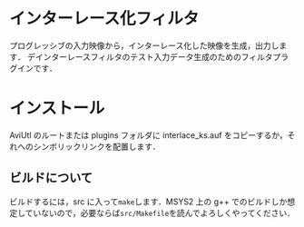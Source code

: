 # インターレース化フィルタ

プログレッシブの入力映像から，インターレース化した映像を生成，出力します．
デインターレースフィルタのテスト入力データ生成のためのフィルタプラグインです．

# インストール
AviUtl のルートまたは plugins フォルダに interlace_ks.auf をコピーするか，それへのシンボリックリンクを配置します．

## ビルドについて
ビルドするには，src に入って`make`します．MSYS2 上の g++ でのビルドしか想定していないので，必要ならば`src/Makefile`を読んでよろしくやってください．

